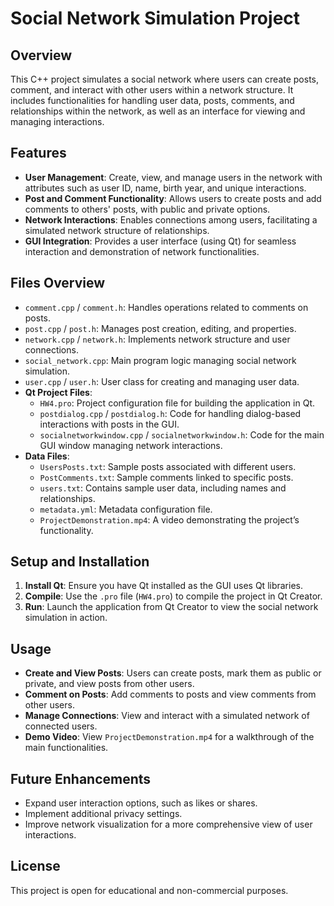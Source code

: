 # Social Network Simulation Project

## Overview
This C++ project simulates a social network where users can create posts, comment, and interact with other users within a network structure. It includes functionalities for handling user data, posts, comments, and relationships within the network, as well as an interface for viewing and managing interactions.

## Features
- **User Management**: Create, view, and manage users in the network with attributes such as user ID, name, birth year, and unique interactions.
- **Post and Comment Functionality**: Allows users to create posts and add comments to others' posts, with public and private options.
- **Network Interactions**: Enables connections among users, facilitating a simulated network structure of relationships.
- **GUI Integration**: Provides a user interface (using Qt) for seamless interaction and demonstration of network functionalities.

## Files Overview
- `comment.cpp` / `comment.h`: Handles operations related to comments on posts.
- `post.cpp` / `post.h`: Manages post creation, editing, and properties.
- `network.cpp` / `network.h`: Implements network structure and user connections.
- `social_network.cpp`: Main program logic managing social network simulation.
- `user.cpp` / `user.h`: User class for creating and managing user data.
- **Qt Project Files**:
  - `HW4.pro`: Project configuration file for building the application in Qt.
  - `postdialog.cpp` / `postdialog.h`: Code for handling dialog-based interactions with posts in the GUI.
  - `socialnetworkwindow.cpp` / `socialnetworkwindow.h`: Code for the main GUI window managing network interactions.
- **Data Files**:
  - `UsersPosts.txt`: Sample posts associated with different users.
  - `PostComments.txt`: Sample comments linked to specific posts.
  - `users.txt`: Contains sample user data, including names and relationships.
  - `metadata.yml`: Metadata configuration file.
  - `ProjectDemonstration.mp4`: A video demonstrating the project’s functionality.

## Setup and Installation
1. **Install Qt**: Ensure you have Qt installed as the GUI uses Qt libraries.
2. **Compile**: Use the `.pro` file (`HW4.pro`) to compile the project in Qt Creator.
3. **Run**: Launch the application from Qt Creator to view the social network simulation in action.

## Usage
- **Create and View Posts**: Users can create posts, mark them as public or private, and view posts from other users.
- **Comment on Posts**: Add comments to posts and view comments from other users.
- **Manage Connections**: View and interact with a simulated network of connected users.
- **Demo Video**: View `ProjectDemonstration.mp4` for a walkthrough of the main functionalities.

## Future Enhancements
- Expand user interaction options, such as likes or shares.
- Implement additional privacy settings.
- Improve network visualization for a more comprehensive view of user interactions.

## License
This project is open for educational and non-commercial purposes.
